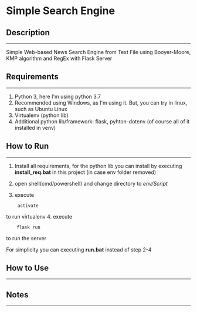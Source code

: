 # Simple Search Engine 
## Description
------------
Simple Web-based News Search Engine from Text File using Booyer-Moore, KMP algorithm and RegEx with Flask Server 

## Requirements
-----------
1. Python 3, here I'm using python 3.7
2. Recommended using Windows, as I'm using it. But, you can try in linux, such as Ubuntu Linux
3. Virtualenv (python lib)
4. Additional python lib/framework: flask, pyhton-dotenv (of course all of it installed in venv)
   
<!-- For point 3 & 4, actually I've included them in this project, so you don't need to worry. -->

## How to Run
------------
1. Install all requirements, for the python lib you can install by executing **install_req.bat** in this project (in case env folder removed)
2. open shell(cmd/powershell) and change directory to *env/Script*
3. execute

        activate

to run virtualenv
4. execute
   
        flask run
   
to run the server

For simplicity you can executing **run.bat** instead of step 2-4

## How to Use
--------

## Notes
-----------